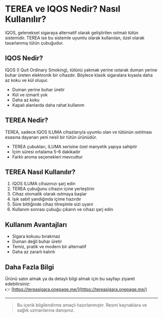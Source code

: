 # TEREA ve IQOS Nedir? Nasıl Kullanılır?

IQOS, geleneksel sigaraya alternatif olarak geliştirilen ısıtmalı tütün sistemidir. TEREA ise bu sistemle uyumlu olarak kullanılan, özel olarak tasarlanmış tütün çubuğudur.

## IQOS Nedir?

IQOS (I Quit Ordinary Smoking), tütünü yakmak yerine ısıtarak duman yerine buhar üreten elektronik bir cihazdır. Böylece klasik sigaralara kıyasla daha az koku ve kül oluşur.

- Duman yerine buhar üretir  
- Kül ve izmarit yok  
- Daha az koku  
- Kapalı alanlarda daha rahat kullanım

## TEREA Nedir?

TEREA, sadece IQOS ILUMA cihazlarıyla uyumlu olan ve tütünün ısıtılması esasına dayanan yeni nesil bir tütün ürünüdür.

- TEREA çubukları, ILUMA serisine özel manyetik yapıya sahiptir  
- İçim süresi ortalama 5-6 dakikadır  
- Farklı aroma seçenekleri mevcuttur

## TEREA Nasıl Kullanılır?

1. IQOS ILUMA cihazınızı şarj edin  
2. TEREA çubuğunu cihazın içine yerleştirin  
3. Cihaz otomatik olarak ısıtmaya başlar  
4. Işık sabit yandığında içime hazırdır  
5. Süre bittiğinde cihaz titreşimle sizi uyarır  
6. Kullanım sonrası çubuğu çıkarın ve cihazı şarj edin

## Kullanım Avantajları

- Sigara kokusu bırakmaz  
- Duman değil buhar üretir  
- Temiz, pratik ve modern bir alternatif  
- Daha az zararlı kalıntı

## Daha Fazla Bilgi

Ürünü satın almak ya da detaylı bilgi almak için bu sayfayı ziyaret edebilirsiniz:  
👉 [https://tereasigara.onepage.me/](https://tereasigara.onepage.me/)

---

> Bu içerik bilgilendirme amaçlı hazırlanmıştır. Resmi kaynaklara ve sağlık uzmanlarına danışınız.
